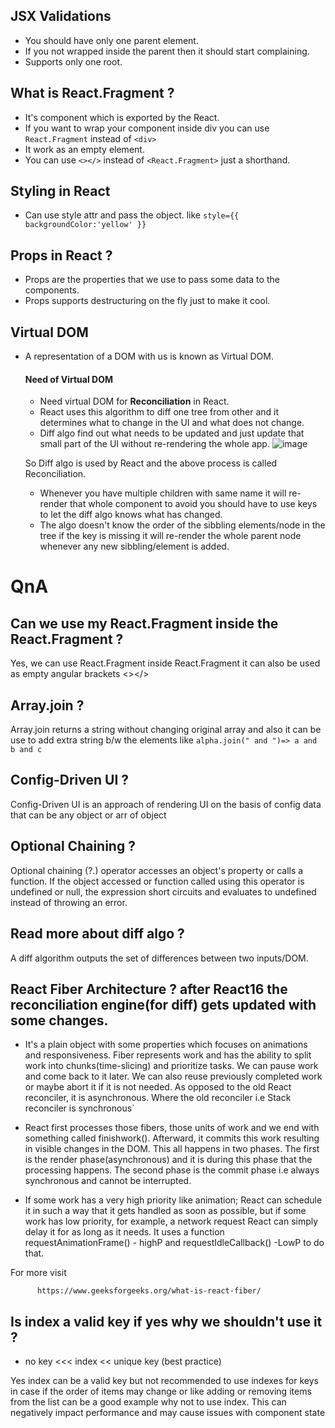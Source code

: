 ## JSX Validations
- You should have only one parent element. 
- If you not wrapped inside the parent then it should start complaining.
-  Supports only one root.
  
## What is React.Fragment ?
- It's component which is exported by the React.
- If you want to wrap your component inside div you can use `React.Fragment` instead of `<div>`
- It work as an empty element.
- You can use `<></>` instead of `<React.Fragment>` just a shorthand.

## Styling in React
- Can use style attr and pass the object. like `style={{ backgroundColor:'yellow' }}`

## Props in React ?
- Props are the properties that we use to pass some data to the components.
- Props supports destructuring on the fly just to make it cool.

## Virtual DOM
- A representation of a DOM with us is known as Virtual DOM.

    #### Need of Virtual DOM
  - Need virtual DOM for **Reconciliation** in React.
  - React uses this algorithm to diff one tree from other and it determines what to change in the UI and what does not change.
  - Diff algo find out what needs to be updated and just update that small part of the UI without re-rendering the whole app.
  ![image](https://user-images.githubusercontent.com/42863919/215876981-03620e92-6bb9-400d-b002-09a1f916eaec.png)

  So Diff algo is used by React and the above process is called Reconciliation. 
  - Whenever you have multiple children with same name it will re-render that whole component to avoid you should have to use keys to let the diff algo knows what has changed.
  -  The algo doesn't know the order of the sibbling elements/node in the tree if the key is missing it will re-render the whole parent node whenever any new sibbling/element is added.

# QnA
## Can we use my React.Fragment inside the React.Fragment ?
   
   Yes, we can use React.Fragment inside React.Fragment it can also be used as empty angular brackets <></>
   
## Array.join ? 

   Array.join returns a string without changing original array and also it can be use to add extra string b/w the elements like `alpha.join(" and ")=> a and b and c`

## Config-Driven UI ?

   Config-Driven UI is an approach of rendering UI on the basis of config data that can be any object or arr of object   

## Optional Chaining ?

   Optional chaining (?.) operator accesses an object's property or calls a function. If the object accessed or function called using this operator is undefined or null, the expression short circuits and evaluates to undefined instead of throwing an error.

## Read more about diff algo ?

   A diff algorithm outputs the set of differences between two inputs/DOM.

## React Fiber Architecture ? after React16 the reconciliation engine(for diff) gets updated with some changes. 

   - It's a plain object with some properties which focuses on animations and responsiveness. Fiber represents work and has the ability to split work into chunks(time-slicing) and prioritize tasks. We can pause work and come back to it later. We can also reuse previously completed work or maybe abort it if it is not needed. As opposed to the old React reconciler, it is asynchronous. Where the old reconciler i.e Stack reconciler is synchronous`

   - React first processes those fibers, those units of work and we end with something called finishwork(). Afterward, it commits this work resulting in visible changes in the DOM. This all happens in two phases. The first is the render phase(asynchronous) and it is during this phase that the processing happens. The second phase is the commit phase i.e always synchronous and cannot be interrupted.

   - If some work has a very high priority like animation; React can schedule it in such a way that it gets handled as soon as possible, but if some work has low priority, for example, a network request React can simply delay it for as long as it needs. It uses a function requestAnimationFrame() - highP and requestIdleCallback() -LowP to do that.
   
   For more visit 
              
          https://www.geeksforgeeks.org/what-is-react-fiber/

## Is index a valid key if yes why we shouldn't use it ?
   - no key <<< index << unique key (best practice)

   Yes index can be a valid key but not recommended to use indexes for keys in case if the order of items may change or like adding or removing items from the list can be a good example why not to use index. This can negatively impact performance and may cause issues with component state

